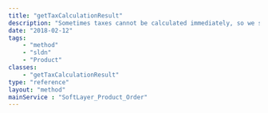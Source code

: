 ```yaml
---
title: "getTaxCalculationResult"
description: "Sometimes taxes cannot be calculated immediately, so we start the calculations and let them run in the background. This method will return the current progress and information related to a specific tax calculation, which allows real-time progress updates on tax calculations. "
date: "2018-02-12"
tags:
    - "method"
    - "sldn"
    - "Product"
classes:
    - "getTaxCalculationResult"
type: "reference"
layout: "method"
mainService : "SoftLayer_Product_Order"
---
```

